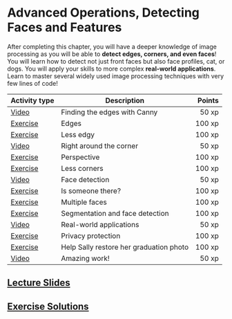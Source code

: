# Advanced Operations, Detecting Faces and Features

After completing this chapter, you will have a deeper knowledge of image processing as you will be able to **detect edges, corners, and even faces**! You will learn how to detect not just front faces but also face profiles, cat, or dogs. You will apply your skills to more complex **real-world applications**. Learn to master several widely used image processing techniques with very few lines of code!

Activity type              | Description                                  | Points
---------------------------|----------------------------------------------|--------:
[Video](video/1.mp4)       | Finding the edges with Canny                 |   50 xp
[Exercise](exercises/1.md) | Edges                                        |  100 xp
[Exercise](exercises/2.md) | Less edgy                                    |  100 xp
[Video](video/2.mp4)       | Right around the corner                      |   50 xp
[Exercise](exercises/3.md) | Perspective                                  |  100 xp
[Exercise](exercises/4.md) | Less corners                                 |  100 xp
[Video](video/3.mp4)       | Face detection                               |   50 xp
[Exercise](exercises/5.md) | Is someone there?                            |  100 xp
[Exercise](exercises/6.md) | Multiple faces                               |  100 xp
[Exercise](exercises/7.md) | Segmentation and face detection              |  100 xp
[Video](video/4.mp4)       | Real-world applications                      |   50 xp
[Exercise](exercises/8.md) | Privacy protection                           |  100 xp
[Exercise](exercises/9.md) | Help Sally restore her graduation photo      |  100 xp
[Video](video/5.mp4)       | Amazing work!                                |   50 xp

## [Lecture Slides](slides.pdf)

## [Exercise Solutions](solutions.ipynb)
